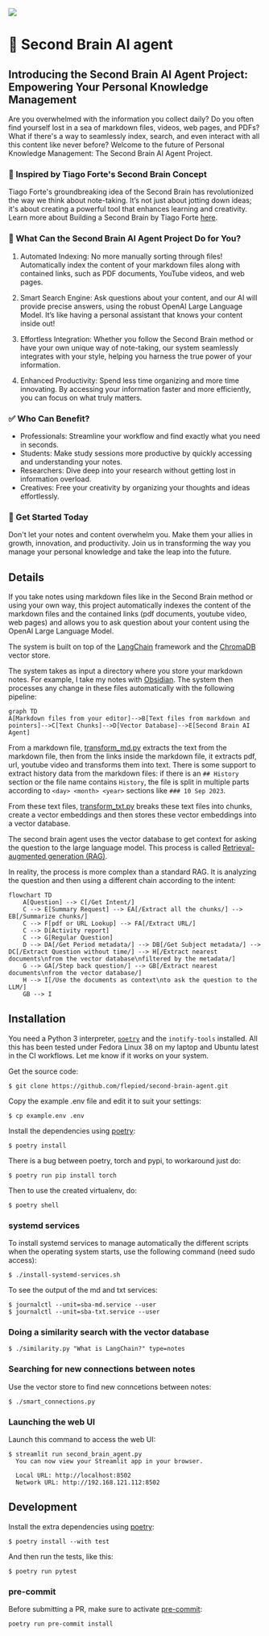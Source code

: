 <a href="https://x.com/2ndBrainAIagent"><img src="https://img.shields.io/twitter/follow/2ndBrainAIagent"></a>

# 🧠 Second Brain AI agent

## Introducing the Second Brain AI Agent Project: Empowering Your Personal Knowledge Management

Are you overwhelmed with the information you collect daily? Do you often find yourself lost in a sea of markdown files, videos, web pages, and PDFs? What if there's a way to seamlessly index, search, and even interact with all this content like never before? Welcome to the future of Personal Knowledge Management: The Second Brain AI Agent Project.

### 📝 Inspired by Tiago Forte's Second Brain Concept

Tiago Forte's groundbreaking idea of the Second Brain has revolutionized the way we think about note-taking. It’s not just about jotting down ideas; it's about creating a powerful tool that enhances learning and creativity. Learn more about Building a Second Brain by Tiago Forte [here](https://fortelabs.com/blog/basboverview/).

### 💼 What Can the Second Brain AI Agent Project Do for You?

1. Automated Indexing: No more manually sorting through files! Automatically index the content of your markdown files along with contained links, such as PDF documents, YouTube videos, and web pages.

2. Smart Search Engine: Ask questions about your content, and our AI will provide precise answers, using the robust OpenAI Large Language Model. It’s like having a personal assistant that knows your content inside out!

3. Effortless Integration: Whether you follow the Second Brain method or have your own unique way of note-taking, our system seamlessly integrates with your style, helping you harness the true power of your information.

4. Enhanced Productivity: Spend less time organizing and more time innovating. By accessing your information faster and more efficiently, you can focus on what truly matters.

### ✅ Who Can Benefit?

* Professionals: Streamline your workflow and find exactly what you need in seconds.
* Students: Make study sessions more productive by quickly accessing and understanding your notes.
* Researchers: Dive deep into your research without getting lost in information overload.
* Creatives: Free your creativity by organizing your thoughts and ideas effortlessly.

### 🚀 Get Started Today

Don't let your notes and content overwhelm you. Make them your allies in growth, innovation, and productivity. Join us in transforming the way you manage your personal knowledge and take the leap into the future.

## Details

If you take notes using markdown files like in the Second Brain method or using your own way, this project automatically indexes the content of the markdown files and the contained links (pdf documents, youtube video, web pages) and allows you to ask question about your content using the OpenAI Large Language Model.

The system is built on top of the [LangChain](https://python.langchain.com/) framework and the [ChromaDB](https://www.trychroma.com/) vector store.

The system takes as input a directory where you store your markdown notes. For example, I take my notes with [Obsidian](https://obsidian.md/). The system then processes any change in these files automatically with the following pipeline:

```mermaid
graph TD
A[Markdown files from your editor]-->B[Text files from markdown and pointers]-->C[Text Chunks]-->D[Vector Database]-->E[Second Brain AI Agent]
```

From a markdown file, [transform_md.py](transform_md.py) extracts the text from the markdown file, then from the links inside the markdown file, it extracts pdf, url, youtube video and transforms them into text. There is some support to extract history data from the markdown files: if there is an `## History` section or the file name contains `History`, the file is split in multiple parts according to `<day> <month> <year>` sections like `### 10 Sep 2023`.

From these text files, [transform_txt.py](transform_txt.py) breaks these text files into chunks, create a vector embeddings and then stores these vector embeddings into a vector database.

The second brain agent uses the vector database to get context for asking the question to the large language model. This process is called [Retrieval-augmented generation (RAG)](https://python.langchain.com/docs/use_cases/question_answering/).

In reality, the process is more complex than a standard RAG. It is analyzing the question and then using a different chain according to the intent:

```mermaid
flowchart TD
    A[Question] --> C[/Get Intent/]
    C --> E[Summary Request] --> EA[/Extract all the chunks/] --> EB[/Summarize chunks/]
    C --> F[pdf or URL Lookup] --> FA[/Extract URL/]
    C --> D[Activity report]
    C --> G[Regular Question]
    D --> DA[/Get Period metadata/] --> DB[/Get Subject metadata/] --> DC[/Extract Question without time/] --> H[/Extract nearest documents\nfrom the vector database\nfiltered by the metadata/]
    G --> GA[/Step back question/] --> GB[/Extract nearest documents\nfrom the vector database/]
    H --> I[/Use the documents as context\nto ask the question to the LLM/]
    GB --> I
```

## Installation

You need a Python 3 interpreter, [`poetry`](https://github.com/python-poetry/install.python-poetry.org) and the `inotify-tools` installed. All this has been tested under Fedora Linux 38 on my laptop and Ubuntu latest in the CI workflows. Let me know if it works on your system.

Get the source code:

```ShellSession
$ git clone https://github.com/flepied/second-brain-agent.git
```

Copy the example .env file and edit it to suit your settings:

```ShellSession
$ cp example.env .env
```

Install the dependencies using [poetry](https://python-poetry.org/):

```ShellSession
$ poetry install
```

There is a bug between poetry, torch and pypi, to workaround just do:

```ShellSession
$ poetry run pip install torch
```

Then to use the created virtualenv, do:

```ShellSession
$ poetry shell
```

### systemd services

To install systemd services to manage automatically the different scripts when the operating system starts, use the following command (need sudo access):

```ShellSession
$ ./install-systemd-services.sh
```

To see the output of the md and txt services:

```ShellSession
$ journalctl --unit=sba-md.service --user
$ journalctl --unit=sba-txt.service --user
```

### Doing a similarity search with the vector database

```ShellSession
$ ./similarity.py "What is LangChain?" type=notes
```

### Searching for new connections between notes

Use the vector store to find new conncetions between notes:

```ShellSession
$ ./smart_connections.py
```

### Launching the web UI

Launch this command to access the web UI:

```ShellSession
$ streamlit run second_brain_agent.py
  You can now view your Streamlit app in your browser.

  Local URL: http://localhost:8502
  Network URL: http://192.168.121.112:8502
```

## Development

Install the extra dependencies using [poetry](https://python-poetry.org/):

```ShellSession
$ poetry install --with test
```

And then run the tests, like this:

```ShellSession
$ poetry run pytest
```

### pre-commit

Before submitting a PR, make sure to activate [pre-commit](https://pre-commit.com/):

```ShellSession
poetry run pre-commit install
```
